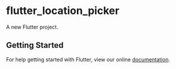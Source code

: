# flutter_location_picker

A new Flutter project.

## Getting Started

For help getting started with Flutter, view our online
[documentation](https://flutter.io/).
